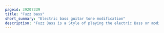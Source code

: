 ```yaml
---
pageid: 39207339
title: "Fuzz bass"
short_summary: "Electric bass guitar tone modification"
description: "Fuzz Bass is a Style of playing the electric Bass or modifying its Signal that produces a Buzzy distorted overdriven sound as the Name Implies. Overdriving a Bass Signal significantly changes the Timbre, adds higher Overtones, increases the Sustain, and, if the Gain is turned up high enough, creates a 'Breaking up' Sound characterized by a Growling, buzzy Tone."
---
```

